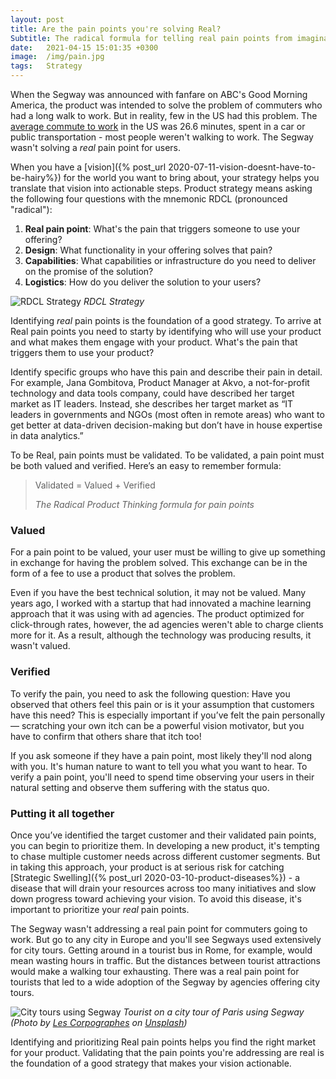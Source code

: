 ```yaml
---
layout: post
title: Are the pain points you're solving Real?
Subtitle: The radical formula for telling real pain points from imaginary ones
date:   2021-04-15 15:01:35 +0300
image:  /img/pain.jpg
tags:   Strategy
---
```


When the Segway was announced with fanfare on ABC's Good Morning America, the product was intended to solve the problem of commuters who had a long walk to work. But in reality, few in the US had this problem. The [average commute to work](https://www.indexmundi.com/facts/united-states/quick-facts/all-states/average-commute-time#map) in the US was 26.6 minutes, spent in a car or public transportation - most people weren't walking to work. The Segway wasn't solving a _real_ pain point for users.

When you have a [vision]({% post_url 2020-07-11-vision-doesnt-have-to-be-hairy%}) for the world you want to bring about, your strategy helps you translate that vision into actionable steps. Product strategy means asking the following four questions with the mnemonic RDCL (pronounced "radical"):

1.  **Real pain point**: What's the pain that triggers someone to use your offering?
2.  **Design**: What functionality in your offering solves that pain?
3.  **Capabilities**: What capabilities or infrastructure do you need to deliver on the promise of the solution?
4.  **Logistics**: How do you deliver the solution to your users?

![RDCL Strategy]({{site.baseurl}}/img/strategy.png)
*RDCL Strategy*

Identifying _real_ pain points is the foundation of a good strategy. To arrive at Real pain points you need to starty by identifying who will use your product and what makes them engage with your product. What's the pain that triggers them to use your product?

Identify specific groups who have this pain and describe their pain in detail. For example, Jana Gombitova, Product Manager at Akvo, a not-for-profit technology and data tools company, could have described her target market as IT leaders. Instead, she describes her target market as “IT leaders in governments and NGOs (most often in remote areas) who want to get better at data-driven decision-making but don’t have in house expertise in data analytics.”

To be Real, pain points must be validated. To be validated, a pain point must be both valued and verified. Here’s an easy to remember formula:

> Validated = Valued + Verified
>
><cite>The Radical Product Thinking formula for pain points</cite>

### Valued
For a pain point to be valued, your user must be willing to give up something in exchange for having the problem solved. This exchange can be in the form of a fee to use a product that solves the problem.

Even if you have the best technical solution, it may not be valued. Many years ago, I worked with a startup that had innovated a machine learning approach that it was using with ad agencies. The product optimized for click-through rates, however, the ad agencies weren't able to charge clients more for it. As a result, although the technology was producing results, it wasn't valued.

### Verified
To verify the pain, you need to ask the following question: Have you observed that others feel this pain or is it your assumption that customers have this need? This is especially important if you’ve felt the pain personally — scratching your own itch can be a powerful vision motivator, but you have to confirm that others share that itch too!

If you ask someone if they have a pain point, most likely they'll nod along with you. It's human nature to want to tell you what you want to hear. To verify a pain point, you'll need to spend time observing your users in their natural setting and observe them suffering with the status quo.

### Putting it all together
Once you’ve identified the target customer and their validated pain points, you can begin to prioritize them. In developing a new product, it's tempting to chase multiple customer needs across different customer segments. But in taking this approach, your product is at serious risk for catching [Strategic Swelling]({% post_url 2020-03-10-product-diseases%}) - a disease that will drain your resources across too many initiatives and slow down progress toward achieving your vision. To avoid this disease, it's important to prioritize your _real_ pain points.

The Segway wasn't addressing a real pain point for commuters going to work. But go to any city in Europe and you'll see Segways used extensively for city tours. Getting around in a tourist bus in Rome, for example, would mean wasting hours in traffic. But the distances between tourist attractions would make a walking tour exhausting. There was a real pain point for tourists that led to a wide adoption of the Segway by agencies offering city tours.

![City tours using Segway]({{site.baseurl}}/img/Segway.jpg)
*Tourist on a city tour of Paris using Segway (Photo by <a href="https://unsplash.com/@lescorpographes?utm_source=unsplash&utm_medium=referral&utm_content=creditCopyText">Les Corpographes</a> on <a href="https://unsplash.com/s/photos/segway-tourist?utm_source=unsplash&utm_medium=referral&utm_content=creditCopyText">Unsplash</a>)*

Identifying and prioritizing Real pain points helps you find the right market for your product. Validating that the pain points you're addressing are real is the foundation of a good strategy that makes your vision actionable.